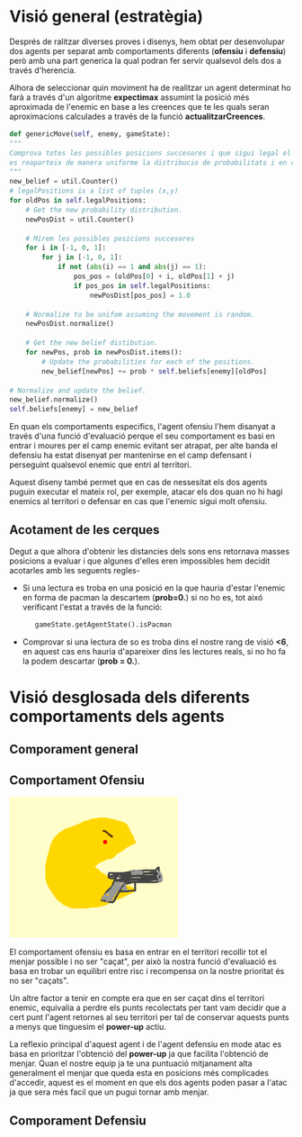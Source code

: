 # Visió general (estratègia)
Després de ralitzar diverses proves i disenys, hem obtat per desenvolupar dos agents per separat amb comportaments diferents (**ofensiu** i **defensiu**) però
amb una part generica la qual podran fer servir qualsevol dels dos a través d'herencia.

Alhora de seleccionar quin moviment ha de realitzar un agent determinat ho farà
a través d'un algoritme **expectimax** assumint la posició més aproximada de
l'enemic en base a les creences que te les quals seran aproximacions calculades
a través de la funció **actualitzarCreences**.

```python
def genericMove(self, enemy, gameState):
"""
Comprova totes les possibles posicions succesores i que sigui legal el moviment i
es reaparteix de manera uniforme la distribucio de probabilitats i en retorna una
"""
new_belief = util.Counter()
# legalPositions is a list of tuples (x,y)
for oldPos in self.legalPositions:
    # Get the new probability distribution.
    newPosDist = util.Counter()

    # Mirem les possibles posicions succesores
    for i in [-1, 0, 1]:
        for j in [-1, 0, 1]:
            if not (abs(i) == 1 and abs(j) == 1):
                pos_pos = (oldPos[0] + i, oldPos[1] + j)
                if pos_pos in self.legalPositions:
                    newPosDist[pos_pos] = 1.0

    # Normalize to be unifom assuming the movement is random.
    newPosDist.normalize()

    # Get the new belief distibution.
    for newPos, prob in newPosDist.items():
        # Update the probabilities for each of the positions.
        new_belief[newPos] += prob * self.beliefs[enemy][oldPos]

# Normalize and update the belief.
new_belief.normalize()
self.beliefs[enemy] = new_belief
```

En quan els comportaments especifics, l'agent ofensiu l'hem disanyat a través d'una funció d'evaluació perque el seu comportament es basi en entrar i moures
per el camp enemic evitant ser atrapat, per alte banda el defensiu ha estat
disenyat per mantenirse en el camp defensant i perseguint qualsevol enemic que entri al territori.

Aquest diseny també permet que en cas de nessesitat els dos agents puguin
executar el mateix rol, per exemple, atacar els dos quan no hi hagi enemics al territori o defensar en cas que l'enemic sigui molt ofensiu.

## Acotament de les cerques
Degut a que alhora d'obtenir les distancies dels sons ens retornava masses
posicions a evaluar i que algunes d'elles eren impossibles hem decidit acotarles
amb les seguents regles-

- Si una lectura es troba en una posició en la que hauria d'estar l'enemic en forma de pacman la descartem (**prob=0.**) si no ho es, tot aixó verificant l'estat a través de la funció:

  ```python
     gameState.getAgentState().isPacman
  ```
- Comprovar si una lectura de so es troba dins el nostre rang de visió **<6**,
en aquest cas ens hauria d'apareixer dins les lectures reals, si no ho fa la podem descartar (**prob = 0.**).  


# Visió desglosada dels diferents comportaments dels agents

## Comporament general



## Comportament Ofensiu
![pacman of](img/pac_of.png)

El comportament ofensiu es basa en entrar en el territori recollir tot el menjar possible i no ser "caçat", per això la nostra funció d'evaluació es basa en trobar un equilibri entre risc i recompensa on la nostre prioritat és no ser "caçats".

Un altre factor a tenir en compte era que en ser caçat dins el territori enemic,
equivalia a perdre els punts recolectats per tant vam decidir que a cert punt
l'agent retornes al seu territori per tal de conservar aquests punts a menys que
tinguesim el **power-up** actiu.

La reflexio principal d'aquest agent i de l'agent defensiu en mode atac es basa
en prioritzar l'obtenció del **power-up** ja que facilita l'obtenció de menjar.
Quan el nostre equip ja te una puntuació mitjanament alta generalment el menjar que queda esta en posicions més complicades d'accedir, aquest es el moment en que els dos agents poden pasar a l'atac ja que sera més facil que un pugui tornar amb menjar.


## Comporament Defensiu
